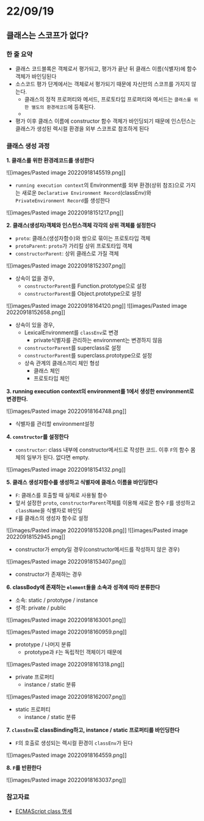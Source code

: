 # 22/09/19

## 클래스는 스코프가 없다?

### 한 줄 요약
- 클래스 코드블록은 객체로서 평가되고, 평가가 끝난 뒤 클래스 이름(식별자)에 함수 객체가 바인딩된다
- 소스코드 평가 단계에서는 객체로서 평가되기 때문에 자신만의 스코프를 가지지 않는다.
	- 클래스의 정적 프로퍼티와 메서드, 프로토타입 프로퍼티와 메서드는 `클래스를 위한 별도의 환경레코드`에 등록된다.
	- 
- 평가 이후 클래스 이름에 constructor 함수 객체가 바인딩되기 때문에 인스턴스는 클래스가 생성된 렉시컬 환경을 외부 스코프로 참조하게 된다

### 클래스 생성 과정

**1. 클래스를 위한 환경레코드를 생성한다**

![[images/Pasted image 20220918145519.png]]
- `running execution context`의 Environment를 외부 환경(상위 참조)으로 가지는 새로운 `Declarative Environment Record`(classEnv)와 `PrivateEnvironment Record`를 생성한다

![[images/Pasted image 20220918151217.png]]

**2. 클래스(생성자)객체와 인스턴스객체 각각의 상위 객체를 설정한다**

- `proto`: 클래스(생성자함수)와 쌍으로 묶이는 프로토타입 객체
- `protoParent`: `proto`가 가리킬 상위 프로토타입 객체
- `constructorParent`: 상위 클래스로 가질 객체 

![[images/Pasted image 20220918152307.png]]
- 상속이 없을 경우, 
	- `constructorParent`를 Function.prototype으로 설정
	- `constructorParent`를 Object.prototype으로 설정

![[images/Pasted image 20220918164120.png]]
![[images/Pasted image 20220918152658.png]]
- 상속이 있을 경우, 
	- LexicalEnvironment를 `classEnv`로 변경
		- private식별자를 관리하는 environment는 변경하지 않음
	- `constructorParent`를 superclass로 설정
	- `constructorParent`를 superclass.prototype으로 설정
	- 상속 관계의 클래스끼리 체인 형성
		- 클래스 체인
		- 프로토타입 체인

**3. running execution context의 environment를 1에서 생성한 environment로 변경한다.**

![[images/Pasted image 20220918164748.png]]
- 식별자를 관리할 environment설정

**4. `constructor`를 설정한다**

- `constructor`: class 내부에 constructor메서드로 작성한 코드. 이후 `F`의 함수 몸체의 일부가 된다. 없다면 empty.

![[images/Pasted image 20220918154132.png]]

**5. 클래스 생성자함수를 생성하고 식별자에 클래스 이름을 바인딩한다**

- `F`: 클래스를 호출할 때 실제로 사용될 함수
- 앞서 설정한 `proto`, `constructorParent`객체를 이용해 새로운 함수 `F`를 생성하고 `className`을 식별자로 바인딩
- `F`를 클래스의 생성자 함수로 설정

![[images/Pasted image 20220918153208.png]]
![[images/Pasted image 20220918152945.png]]
- constructor가 empty일 경우(constructor메서드를 작성하지 않은 경우)

![[images/Pasted image 20220918153407.png]]
- constructor가 존재하는 경우

**6. classBody에 존재하는 `element`들을 소속과 성격에 따라 분류한다**

- 소속: static / prototype / instance
- 성격: private / public

![[images/Pasted image 20220918163001.png]]

![[images/Pasted image 20220918160959.png]]
- prototype / 나머지 분류
	- prototype과 `F`는 독립적인 객체이기 때문에

![[images/Pasted image 20220918161318.png]]
- private 프로퍼티
	- instance / static 분류

![[images/Pasted image 20220918162007.png]]
- static 프로퍼티
	- instance / static 분류

**7. `classEnv`로 classBinding하고, instance / static 프로퍼티를 바인딩한다**

- `F`의 호출로 생성되는 렉시컬 환경이 `classEnv`가 된다

![[images/Pasted image 20220918164559.png]]

**8. `F`를 반환한다**

![[images/Pasted image 20220918163037.png]]


### 참고자료
- [ECMAScript class 명세](https://tc39.es/ecma262/multipage/ecmascript-language-functions-and-classes.html#sec-static-semantics-constructormethod)